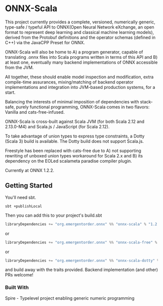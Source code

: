# ONNX-Scala

This project currently provides a complete, versioned, numerically generic, type-safe / typeful API to ONNX(Open Neural Network eXchange, an open format to represent deep learning and classical machine learning models), derived from the Protobuf definitions and the operator schemas (defined in C++) via the JavaCPP Preset for ONNX.

ONNX-Scala will also be home to A) a program generator, capable of translating .onnx files into Scala programs written in terms of this API and B) at least one, eventually many backend implementations of ONNX accessible from the JVM.

All together, these should enable model inspection and modification, extra compile-time assurances, mixing/matching of backend operator implementations and integration into JVM-based production systems, for a start.

Balancing the interests of minimal imposition of dependencies with stack-safe, purely functional programming, ONNX-Scala comes in two flavors: Vanilla and cats-free-infused.

ONNX-Scala is cross-built against Scala JVM (for both Scala 2.12 and 2.13.0-M4) and Scala.js / JavaScript (for Scala 2.12).

To take advantage of union types to express type constraints, a Dotty (Scala 3) build is available. The Dotty build does not support Scala.js.

Freestyle has been replaced with cats-free due to A) not supporting rewriting of unboxed union types workaround for Scala 2.x and B) its dependency on the EOLed scalameta paradise compiler plugin.

Currently at ONNX 1.2.2.


## Getting Started

You'll need sbt.

```
sbt +publishLocal
```

Then you can add this to your project's build.sbt 

```scala
libraryDependencies += "org.emergentorder.onnx" %% "onnx-scala" % "1.2.2-0.1.0-SNAPSHOT"
```

or 

```scala
libraryDependencies += "org.emergentorder.onnx" %% "onnx-scala-free" % "1.2.2-0.1.0-SNAPSHOT"
``` 

or


```scala
libraryDependencies += "org.emergentorder.onnx" %% "onnx-scala-dotty" % "1.2.2-0.1.0-SNAPSHOT"
```

and build away with the traits provided. Backend implementation (and other) PRs welcome!

### Built With

Spire - Typelevel project enabling generic numeric programming
